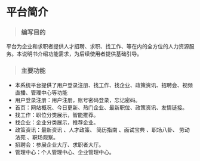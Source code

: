 # 平台简介
> ### 编写目的

平台为企业和求职者提供人才招聘、求职、找工作、等在内的全方位的人力资源服务。本说明书介绍功能需求，为后续使用者提供基础引导。

> ### 主要功能

- 本系统平台提供了用户登录注册、找工作、找企业、政策资讯、招聘会、视频直播、管理中心等功能
- 用户登录注册：用户注册，账号密码登录，忘记密码。
- 首页：网站概况、今日更新、热门企业、最新职位、政策资讯、友情链接。
- 找工作：职位分类展示，智能推荐。
- 找企业：企业分类展示，推荐企业。
- 政策资讯：最新资讯 、人才政策、 简历指南 、面试宝典 、职场八卦、 劳动法苑 、职场观察。
- 招聘会：参展企业大厅、求职者大厅。
- 管理中心：个人管理中心、企业管理中心。